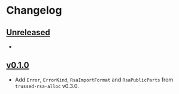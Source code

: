 <!--
Copyright (C) Nitrokey GmbH
SPDX-License-Identifier: CC0-1.0
-->

# Changelog

## [Unreleased](https://github.com/trussed-dev/trussed-rsa-backend/compare/types-v0.1.0...HEAD)

-

## [v0.1.0](https://github.com/trussed-dev/trussed-rsa-backend/releases/tag/types-v0.1.0)

- Add `Error`, `ErrorKind`, `RsaImportFormat` and `RsaPublicParts` from `trussed-rsa-alloc` v0.3.0.


